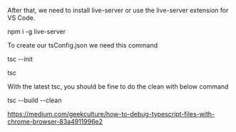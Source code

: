 After that, we need to install live-server or use the live-server extension for VS Code.

npm i -g live-server

To create our tsConfig.json we need this command

tsc --init     

tsc


With the latest tsc, you should be fine to do the clean with below command
    
tsc --build --clean

https://medium.com/geekculture/how-to-debug-typescript-files-with-chrome-browser-83a4911996e2
